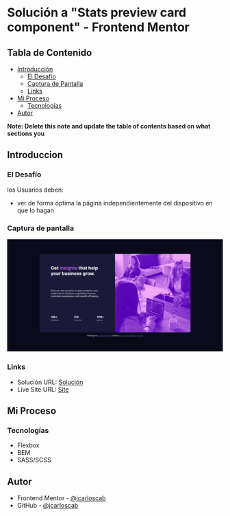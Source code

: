 # Solución a "Stats preview card component" - Frontend Mentor

## Tabla de Contenido

- [Introducción](#introduccion)
  - [El Desafío](#el-desafio)
  - [Captura de Pantalla](#captura-de-pantalla)
  - [Links](#links)
- [Mi Proceso](#mi-proceso)
  - [Tecnologías](#tecnologías)
- [Autor](#autor)

**Note: Delete this note and update the table of contents based on what sections you**

## Introduccion

### El Desafío

los Usuarios deben:

- ver de forma óptima la página independientemente del dispositivo en que lo hagan

### Captura de pantalla

![](./images/screenshot.png)

### Links

- Solución URL: [Solución](https://www.frontendmentor.io/solutions/stats-preview-card-component-crgWjEAqCL)
- Live Site URL: [Site](https://jcarloscab.github.io/stats-preview-card-component-main/)

## Mi Proceso

### Tecnologías

- Flexbox
- BEM
- SASS/SCSS

## Autor

- Frontend Mentor - [@jcarloscab](https://www.frontendmentor.io/profile/jcarloscab)
- GitHub - [@jcarloscab](https://github.com/jcarloscab)

